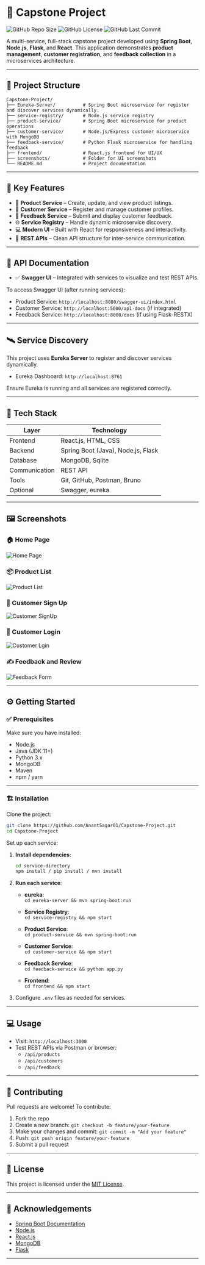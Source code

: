 
# 🚀 Capstone Project

![GitHub Repo Size](https://img.shields.io/github/repo-size/AnantSagar01/Capstone-Project)
![GitHub License](https://img.shields.io/github/license/AnantSagar01/Capstone-Project)
![GitHub Last Commit](https://img.shields.io/github/last-commit/AnantSagar01/Capstone-Project)

A multi-service, full-stack capstone project developed using **Spring Boot**, **Node.js**, **Flask**, and **React**. This application demonstrates **product management**, **customer registration**, and **feedback collection** in a microservices architecture.

---

## 📁 Project Structure

```
Capstone-Project/
├── Eureka-Server/          # Spring Boot microservice for register and discover services dynamically.
├── service-registry/       # Node.js service registry
├── product-service/        # Spring Boot microservice for product operations
├── customer-service/       # Node.js/Express customer microservice with MongoDB
├── feedback-service/       # Python Flask microservice for handling feedback
├── frontend/               # React.js frontend for UI/UX
├── screenshots/            # Folder for UI screenshots
└── README.md               # Project documentation
```

---

## 🌟 Key Features

- 🛒 **Product Service** – Create, update, and view product listings.
- 👤 **Customer Service** – Register and manage customer profiles.
- 💬 **Feedback Service** – Submit and display customer feedback.
- 🌐 **Service Registry** – Handle dynamic microservice discovery.
- 💻 **Modern UI** – Built with React for responsiveness and interactivity.
- 🔗 **REST APIs** – Clean API structure for inter-service communication.

---

## 🧪 API Documentation

- ✅ **Swagger UI** – Integrated with services to visualize and test REST APIs.

To access Swagger UI (after running services):
- Product Service: `http://localhost:8080/swagger-ui/index.html`
- Customer Service: `http://localhost:5000/api-docs` (if integrated)
- Feedback Service: `http://localhost:8000/docs` (if using Flask-RESTX)

---

## 🛰️ Service Discovery

This project uses **Eureka Server** to register and discover services dynamically.

- Eureka Dashboard: `http://localhost:8761`

Ensure Eureka is running and all services are registered correctly.

---

## 🧰 Tech Stack

| Layer       | Technology                         |
|-------------|------------------------------------|
| Frontend    | React.js, HTML, CSS                |
| Backend     | Spring Boot (Java), Node.js, Flask |
| Database    | MongoDB, Sqlite                    |
| Communication | REST API                         |
| Tools       | Git, GitHub, Postman, Bruno        |
| Optional    | Swagger, eureka                    |

---

## 🖼️ Screenshots

### 🏠 Home Page

![Home Page](https://github.com/user-attachments/assets/c45fd053-7e6f-4b8e-ad43-5c1d233d9f40)


### 📦 Product List

![Product List](https://github.com/user-attachments/assets/f22943a1-fecc-4add-bc5d-70b5b9df87af)


### 👥 Customer Sign Up

![Customer SignUp](https://github.com/user-attachments/assets/8cf83398-1efd-429b-bbf8-3f792c097f6e)


### 👥 Customer Login

![Customer Lgin](https://github.com/user-attachments/assets/2c437d15-68ef-44c4-b062-36685e4e18be)


### ✍️ Feedback and Review

![Feedback Form](https://github.com/user-attachments/assets/fa353b51-039e-4ad6-8e49-41f804ca8c31)


---

## ⚙️ Getting Started

### ✅ Prerequisites

Make sure you have installed:
- Node.js
- Java (JDK 11+)
- Python 3.x
- MongoDB
- Maven
- npm / yarn

---

### 🏗️ Installation

Clone the project:

```bash
git clone https://github.com/AnantSagar01/Capstone-Project.git
cd Capstone-Project
```

Set up each service:

1. **Install dependencies**:
   ```bash
   cd service-directory
   npm install / pip install / mvn install
   ```

2. **Run each service**:
   - **eureka**:  
     `cd eureka-server && mvn spring-boot:run`
   
   - **Service Registry**:  
     `cd service-registry && npm start`

   - **Product Service**:  
     `cd product-service && mvn spring-boot:run`

   - **Customer Service**:  
     `cd customer-service && npm start`

   - **Feedback Service**:  
     `cd feedback-service && python app.py`

   - **Frontend**:  
     `cd frontend && npm start`

4. Configure `.env` files as needed for services.

---

## 💻 Usage

- Visit: `http://localhost:3000`
- Test REST APIs via Postman or browser:
  - `/api/products`
  - `/api/customers`
  - `/api/feedback`
  
---

## 🤝 Contributing

Pull requests are welcome! To contribute:

1. Fork the repo
2. Create a new branch: `git checkout -b feature/your-feature`
3. Make your changes and commit: `git commit -m "Add your feature"`
4. Push: `git push origin feature/your-feature`
5. Submit a pull request

---

## 📄 License

This project is licensed under the [MIT License](LICENSE).

---

## 🙏 Acknowledgements

- [Spring Boot Documentation](https://spring.io/projects/spring-boot)
- [Node.js](https://nodejs.org)
- [React.js](https://reactjs.org)
- [MongoDB](https://www.mongodb.com)
- [Flask](https://flask.palletsprojects.com)

---
